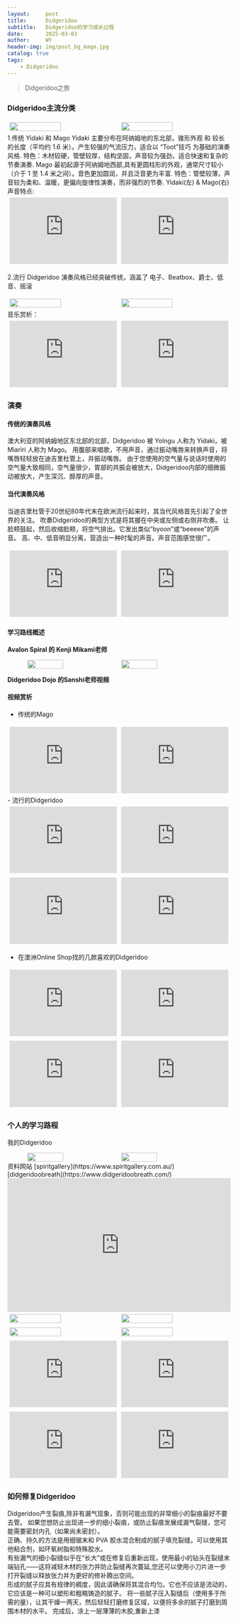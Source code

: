 ```yaml
---
layout:     post
title:      Didgeridoo
subtitle:   Didgeridoo的学习成长过程
date:       2025-03-03
author:     WY
header-img: img/post_bg_mago.jpg
catalog: true
tags:
    - Didgeridoo
---
```


> Didgeridoo之旅

### Didgeridoo主流分类  
<div style="display: flex; flex-wrap: wrap; justify-content: center;">
    <img src="https://nibilu.oss-cn-beijing.aliyuncs.com/didgeridoo/20250303Yidaki.jpeg" style="width: 48%; margin: 1%;" />
    <img src="https://nibilu.oss-cn-beijing.aliyuncs.com/didgeridoo/20250303Mago.jpeg" style="width: 48%; margin: 1%;" />
</div>  
1.传统 Yidaki 和 Mago
Yidaki 主要分布在阿纳姆地的东北部，锥形外观 和 较长的长度（平均约 1.6 米）。产生较强的气流压力，适合以 “Toot”技巧 为基础的演奏风格.    
特色：木材较硬，管壁较厚，结构坚固，声音较为强劲，适合快速和复杂的节奏演奏.  
Mago 最初起源于阿纳姆地西部,具有更圆柱形的外观，通常尺寸较小（介于 1 至 1.4 米之间）。音色更加圆润，并且泛音更为丰富.  
特色：管壁较薄，声音较为柔和、温暖，更偏向旋律性演奏，而非强烈的节奏.  
Yidaki(左) & Mago(右)声音特点:  
<div style="display: flex; justify-content: center; flex-wrap: nowrap; width: 100%;">
    <iframe style="width: 48%; height: 100%; margin: 1%; border: none;" 
        src="https://player.bilibili.com/player.html?aid=114103070760373&bvid=BV1fb97YsEd5&cid=28683603719&page=1&as_wide=1&high_quality=1&danmaku=0&autoplay=0" 
        allowfullscreen="true"></iframe>
   <iframe style="width: 48%; height: 100%; margin: 1%; border: none;" 
        src="https://player.bilibili.com/player.html?aid=114103070760139&bvid=BV1fb97YsESG&cid=28683603379&page=1&as_wide=1&high_quality=1&danmaku=0&autoplay=0" 
        allowfullscreen="true"></iframe>
</div> 

2.流行
   Didgeridoo 演奏风格已经突破传统，涵盖了 电子、Beatbox、爵士、低音、摇滚
   <div style="display: flex; flex-wrap: wrap; justify-content: center;">
    <img src="https://nibilu.oss-cn-beijing.aliyuncs.com/didgeridoo/202503%E6%B5%81%E8%A1%8CDidgeridoo_1.png" style="width: 48%; margin: 1%;" />
    <img src="https://nibilu.oss-cn-beijing.aliyuncs.com/didgeridoo/202503%E6%B5%81%E8%A1%8CDidgeridoo_2.png" style="width: 48%; margin: 1%;" />
</div>
音乐赏析：
<div style="display: flex; justify-content: center; flex-wrap: nowrap; width: 100%;">
    <iframe style="width: 48%; height: 100%; margin: 1%; border: none;" 
        src="https://player.bilibili.com/player.html?aid=114103372815938&bvid=BV1RW9nYxEqB&cid=28684847307&page=1&as_wide=1&high_quality=1&danmaku=0&autoplay=0" 
        allowfullscreen="true"></iframe>
   <iframe style="width: 48%; height: 100%; margin: 1%; border: none;" 
        src="https://player.bilibili.com/player.html?aid=114130065301181&bvid=BV1HSR4YdEeM&cid=28771353551&page=1&as_wide=1&high_quality=1&danmaku=0&autoplay=0" 
        allowfullscreen="true"></iframe>
</div> 
 
### 演奏  
#### 传统的演奏风格  
澳大利亚的阿纳姆地区东北部的北部，Didgeridoo 被 Yolngu 人称为 Yidaki，被 Miariri 人称为 Mago。
用腹部来唱歌，不用声音，通过振动嘴唇来转换声音，将嘴唇轻轻放在迪吉里杜管上，并振动嘴唇。
由于您使用的空气量与说话时使用的空气量大致相同，空气量很少，胃部的共振会被放大，Didgeridoo内部的细微振动被放大，产生深沉、醇厚的声音。

#### 当代演奏风格  
当迪吉里杜管于20世纪80年代末在欧洲流行起来时，其当代风格首先引起了全世界的关注。
吹奏Didgeridoo的典型方式是将其握在中央或左侧或右侧并吹奏。
让脸颊鼓起，然后收缩脸颊，将空气排出。它发出类似“byoon”或“beeeee”的声音。
高、中、低音明显分离，营造出一种时髦的声音。声音范围感觉很广。
<div style="display: flex; justify-content: center; flex-wrap: nowrap; width: 100%;">
    <iframe style="width: 48%; height: 100%; margin: 1%; border: none;" 
        src="https://player.bilibili.com/player.html?aid=114232037217140&bvid=BV1T3ZMYDEWB&cid=29088612435&page=1&as_wide=1&high_quality=1&danmaku=0&autoplay=0" 
        allowfullscreen="true"></iframe>
   <iframe style="width: 48%; height: 100%; margin: 1%; border: none;" 
        src="https://player.bilibili.com/player.html?aid=114232037351240&bvid=BV123ZMYDE4A&cid=29088550568&page=1&as_wide=1&high_quality=1&danmaku=0&autoplay=0" 
        allowfullscreen="true"></iframe>
</div> 

#### 学习路线概述  
**Avalon Spiral 的 Kenji Mikami老师**
<div style="display: flex; justify-content: center; align-items: center; gap: 10px;">
    <img src="https://nibilu.oss-cn-beijing.aliyuncs.com/didgeridoo/FirstDidgeridoo_wl.png" style="width: 40%;" />
    <img src="https://nibilu.oss-cn-beijing.aliyuncs.com/didgeridoo/202502Theacher.jpeg" style="width: 40%;" />
</div>  

**Didgeridoo Dojo 的Sanshi老师视频**  

#### 视频赏析  
- 传统的Mago
<div style="display: flex; justify-content: center; flex-wrap: nowrap; width: 100%;">
    <iframe style="width: 48%; height: 100%; margin: 1%; border: none;" 
        src="https://player.bilibili.com/player.html?aid=114103070757062&bvid=BV1Fb97YxEyW&cid=28683603796&page=1&as_wide=1&high_quality=1&danmaku=0&autoplay=0" 
        allowfullscreen="true"></iframe>
   <iframe style="width: 48%; height: 100%; margin: 1%; border: none;" 
        src="https://player.bilibili.com/player.html?aid=114130166029878&bvid=BV1x4R8YuESe&cid=28771618570&page=1&as_wide=1&high_quality=1&danmaku=0&autoplay=0" 
        allowfullscreen="true"></iframe>
</div> 
- 流行的Didgeridoo 
<div style="display: flex; justify-content: center; flex-wrap: nowrap; width: 100%;">
    <iframe style="width: 48%; height: 100%; margin: 1%; border: none;" 
        src="https://player.bilibili.com/player.html?aid=114103423078982&bvid=BV1BE9nYfEGk&cid=28685044627&page=1&as_wide=1&high_quality=1&danmaku=0&autoplay=0" 
        allowfullscreen="true"></iframe>
   <iframe style="width: 48%; height: 100%; margin: 1%; border: none;" 
        src="https://player.bilibili.com/player.html?aid=114130014968722&bvid=BV1a8R4YzEjV&cid=28771158889&page=1&as_wide=1&high_quality=1&danmaku=0&autoplay=0" 
        allowfullscreen="true"></iframe>
</div> 
<div style="display: flex; justify-content: center; flex-wrap: nowrap; width: 100%;">
    <iframe style="width: 48%; height: 100%; margin: 1%; border: none;" 
        src="https://player.bilibili.com/player.html?aid=114103423146270&bvid=BV1ZE9nYfEci&cid=28685044578&page=1&as_wide=1&high_quality=1&danmaku=0&autoplay=0" 
        allowfullscreen="true"></iframe>
   <iframe style="width: 48%; height: 100%; margin: 1%; border: none;" 
        src="https://player.bilibili.com/player.html?aid=114232087614130&bvid=BV14VZMYJEP7&cid=29088809469&page=1&as_wide=1&high_quality=1&danmaku=0&autoplay=0" 
        allowfullscreen="true"></iframe>
</div> 

- 在澳洲Online Shop找的几款喜欢的Didgeridoo  
<div style="display: flex; justify-content: center; flex-wrap: nowrap; width: 100%;">
    <iframe style="width: 48%; height: 100%; margin: 1%; border: none;" 
        src="https://player.bilibili.com/player.html?aid=114114294715907&bvid=BV1dARNYmEKq&cid=28719908349&page=1&as_wide=1&high_quality=1&danmaku=0&autoplay=0" 
        allowfullscreen="true"></iframe>
   <iframe style="width: 48%; height: 100%; margin: 1%; border: none;" 
        src="https://player.bilibili.com/player.html?aid=114114294718247&bvid=BV1RARNYmEvn&cid=28719909059&page=1&as_wide=1&high_quality=1&danmaku=0&autoplay=0" 
        allowfullscreen="true"></iframe>
</div> 
<div style="display: flex; justify-content: center; flex-wrap: nowrap; width: 100%;">
    <iframe style="width: 48%; height: 100%; margin: 1%; border: none;" 
        src="https://player.bilibili.com/player.html?aid=114114294715967&bvid=BV1dARNYmEKS&cid=28719909499&page=1&as_wide=1&high_quality=1&danmaku=0&autoplay=0" 
        allowfullscreen="true"></iframe>
   <iframe style="width: 48%; height: 100%; margin: 1%; border: none;" 
        src="https://player.bilibili.com/player.html?aid=114159828082195&bvid=BV1TxQ3YjEWz&cid=28858844264&page=1&as_wide=1&high_quality=1&danmaku=0&autoplay=0" 
        allowfullscreen="true"></iframe>
</div>   

### 个人的学习路程   
我的Didgeridoo  
<div style="display: flex; justify-content: center; align-items: center; gap: 10px;">
    <img src="https://nibilu.oss-cn-beijing.aliyuncs.com/didgeridoo/MyFirstDidgeridooAS-2301.jpg" style="width: 40%;" />
    <img src="https://nibilu.oss-cn-beijing.aliyuncs.com/didgeridoo/Didgeridoo_2025_03_13_10_42_08_458.png" style="width: 40%;" />
</div>  
资料网站 [spiritgallery](https://www.spiritgallery.com.au/)   
[didgeridoobreath](https://www.didgeridoobreath.com/)  
<div style="position: relative; padding: 30% 45%;">
  <iframe style="position: absolute; width: 100%; height: 100%; left: 0; top: 0;" src="https://player.bilibili.com/player.html?aid=114114630259757&bvid=BV1HMRPYxEU9&cid=28721286381&page=1&as_wide=1&high_quality=1&danmaku=0&autoplay=0" frameborder="no" scrolling="no"> </iframe>
  </div>  
<div style="display: flex; flex-wrap: wrap; justify-content: center;">
    <img src="https://nibilu.oss-cn-beijing.aliyuncs.com/didgeridoo/202502IntheShopnamedAvalonSpiral.jpeg" style="width: 48%; margin: 1%;" />
    <img src="https://nibilu.oss-cn-beijing.aliyuncs.com/didgeridoo/20250228Tokyo_DidgerShop01.jpg" style="width: 48%; margin: 1%;" />
</div>
<div style="display: flex; flex-wrap: wrap; justify-content: center;">
    <img src="https://nibilu.oss-cn-beijing.aliyuncs.com/didgeridoo/20250228Tokyo_DidgerShop02.jpg" style="width: 48%; margin: 1%;" />
    <img src="https://nibilu.oss-cn-beijing.aliyuncs.com/didgeridoo/202502Kyototraditionalmusicalinstrument.png" style="width: 48%; margin: 1%;" />
</div>  
<div style="display: flex; justify-content: center; flex-wrap: nowrap; width: 100%;">
    <iframe style="width: 48%; height: 100%; margin: 1%; border: none;" 
        src="https://player.bilibili.com/player.html?aid=114118690345604&bvid=BV1119CYzEqW&cid=28732424976&page=1&as_wide=1&high_quality=1&danmaku=0&autoplay=0" 
        allowfullscreen="true"></iframe>
   <iframe style="width: 48%; height: 100%; margin: 1%; border: none;" 
        src="https://player.bilibili.com/player.html?aid=114118690345580&bvid=BV1119CYzEBR&cid=28732424986&page=1&as_wide=1&high_quality=1&danmaku=0&autoplay=0" 
        allowfullscreen="true"></iframe>
</div>  
<div style="display: flex; justify-content: center; flex-wrap: nowrap; width: 100%;">
    <iframe style="width: 48%; height: 100%; margin: 1%; border: none;" 
        src="https://player.bilibili.com/player.html?aid=114118690346394&bvid=BV1119CYzEVU&cid=28732424676&page=1&as_wide=1&high_quality=1&danmaku=0&autoplay=0" 
        allowfullscreen="true"></iframe>
   <iframe style="width: 48%; height: 100%; margin: 1%; border: none;" 
        src="https://player.bilibili.com/player.html?aid=114118690347666&bvid=BV1119CYzEFk&cid=28732424969&page=1&as_wide=1&high_quality=1&danmaku=0&autoplay=0" 
        allowfullscreen="true"></iframe>
</div> 

### 如何修复Didgeridoo  
Didgeridoo产生裂痕,除非有漏气现象，否则可能出现的非常细小的裂痕最好不要去管。
如果您想防止出现进一步的细小裂痕，或防止裂痕发展成漏气裂缝，您可能需要密封内孔（如果尚未密封）。  
正确、持久的方法是用细锯末和 PVA 胶水混合制成的腻子填充裂缝。可以使用其他粘合剂，如环氧树脂和特殊胶水。  
有些漏气的细小裂缝似乎在“长大”或在修复后重新出现，使用最小的钻头在裂缝末端钻孔——这将减轻木材的张力并防止裂缝再次蔓延,您还可以使用小刀片进一步打开裂缝以释放张力并为更好的修补腾出空间。  
形成的腻子应具有规律的稠度，因此请确保将其混合均匀。它也不应该是流动的，它应该是一种可以塑形和粗略铸造的腻子。
将一些腻子压入裂缝后（使用多于所需的量），让其干燥一两天，然后轻轻打磨修复区域，以便将多余的腻子打磨到周围木材的水平。
完成后，涂上一层薄薄的木胶,重新上漆


